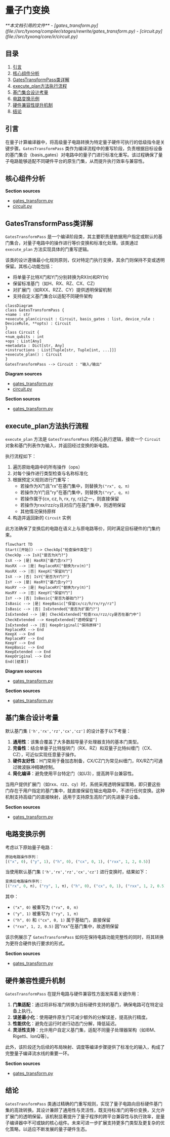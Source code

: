 # 量子门变换

<cite>
**本文档引用的文件**  
- [gates_transform.py](file://src/tyxonq/compiler/stages/rewrite/gates_transform.py)
- [circuit.py](file://src/tyxonq/core/ir/circuit.py)
</cite>

## 目录
1. [引言](#引言)
2. [核心组件分析](#核心组件分析)
3. [GatesTransformPass类详解](#gatestransformpass类详解)
4. [execute_plan方法执行流程](#execute_plan方法执行流程)
5. [基门集合设计考量](#基门集合设计考量)
6. [电路变换示例](#电路变换示例)
7. [硬件兼容性提升机制](#硬件兼容性提升机制)
8. [结论](#结论)

## 引言
在量子计算编译器中，将高级量子电路转换为特定量子硬件可执行的低级指令是关键步骤。`GatesTransformPass` 类作为编译流程中的重写阶段，负责根据目标设备的基门集合（basis_gates）对电路中的量子门进行标准化重写。该过程确保了量子电路能够适配不同硬件平台的原生门集，从而提升执行效率与兼容性。

## 核心组件分析

**Section sources**
- [gates_transform.py](file://src/tyxonq/compiler/stages/rewrite/gates_transform.py#L9-L49)
- [circuit.py](file://src/tyxonq/core/ir/circuit.py#L48-L727)

## GatesTransformPass类详解

`GatesTransformPass` 是一个编译阶段类，其主要职责是依据用户指定或默认的基门集合，对量子电路中的操作进行等价变换和标准化处理。该类通过 `execute_plan` 方法实现具体的门重写逻辑。

该类的设计遵循最小化规则原则，仅对特定门执行变换，其余门则保持不变或透明保留。其核心功能包括：
- 将单量子比特X门和Y门分别转换为RX(π)和RY(π)
- 保留标准基门（如H、RX、RZ、CX、CZ）
- 对扩展门（如RXX、RZZ、CY）提供透明保留机制
- 支持自定义基门集合以适配不同硬件架构

```mermaid
classDiagram
class GatesTransformPass {
+name : str
+execute_plan(circuit : Circuit, basis_gates : list, device_rule : DeviceRule, **opts) : Circuit
}
class Circuit {
+num_qubits : int
+ops : List[Any]
+metadata : Dict[str, Any]
+instructions : List[Tuple[str, Tuple[int, ...]]]
+execute_plan() : Circuit
}
GatesTransformPass --> Circuit : "输入/输出"
```

**Diagram sources**
- [gates_transform.py](file://src/tyxonq/compiler/stages/rewrite/gates_transform.py#L9-L49)
- [circuit.py](file://src/tyxonq/core/ir/circuit.py#L48-L727)

**Section sources**
- [gates_transform.py](file://src/tyxonq/compiler/stages/rewrite/gates_transform.py#L9-L49)

## execute_plan方法执行流程

`execute_plan` 方法是 `GatesTransformPass` 的核心执行逻辑，接收一个 `Circuit` 对象和基门列表作为输入，并返回经过变换的新电路。

执行流程如下：
1. 遍历原始电路中的所有操作（ops）
2. 对每个操作进行类型检查与名称标准化
3. 根据预定义规则进行门重写：
   - 若操作为X门且"rx"在基门集中，则替换为`("rx", q, π)`
   - 若操作为Y门且"ry"在基门集中，则替换为`("ry", q, π)`
   - 若操作属于{cx, cz, h, rx, ry, rz}之一，则直接保留
   - 若操作为rxx/rzz/cy且对应门在基门集中，则透明保留
   - 其他情况保持原样
4. 构造并返回新的 `Circuit` 实例

此方法确保了变换后的电路在语义上与原电路等价，同时满足目标硬件的门集约束。

```mermaid
flowchart TD
Start([开始]) --> CheckOp["检查操作类型"]
CheckOp --> IsX{"是否为X门?"}
IsX --> |是| HasRX{"基门含rx?"}
HasRX --> |是| ReplaceRX["替换为rx(π)"]
HasRX --> |否| KeepX["保留X门"]
IsX --> |否| IsY{"是否为Y门?"}
IsY --> |是| HasRY{"基门含ry?"}
HasRY --> |是| ReplaceRY["替换为ry(π)"]
HasRY --> |否| KeepY["保留Y门"]
IsY --> |否| IsBasic{"是否为基础门?"}
IsBasic --> |是| KeepBasic["保留cx/cz/h/rx/ry/rz"]
IsBasic --> |否| IsExtended{"是否为扩展门?"}
IsExtended --> |是| CheckExtended["检查rxx/rzz/cy是否在基门中"]
CheckExtended --> KeepExtended["透明保留"]
IsExtended --> |否| KeepOriginal["保持原样"]
ReplaceRX --> End
KeepX --> End
ReplaceRY --> End
KeepY --> End
KeepBasic --> End
KeepExtended --> End
KeepOriginal --> End
End([结束])
```

**Diagram sources**
- [gates_transform.py](file://src/tyxonq/compiler/stages/rewrite/gates_transform.py#L23-L49)

**Section sources**
- [gates_transform.py](file://src/tyxonq/compiler/stages/rewrite/gates_transform.py#L23-L49)

## 基门集合设计考量

默认基门集 `['h','rx','rz','cx','cz']` 的设计基于以下考量：

1. **通用性**：该集合覆盖了大多数超导量子处理器支持的基本门类型。
2. **完备性**：结合单量子比特旋转门（RX、RZ）和双量子比特纠缠门（CX、CZ），可近似实现任意量子操作。
3. **硬件友好性**：H门常用于叠加态制备，CX/CZ门为常见纠缠门，RX/RZ门可通过微波脉冲精确控制。
4. **简化编译**：避免使用平台特定门（如U3），提高跨平台兼容性。

当用户提供扩展门（如rxx、rzz、cy）时，系统采用透明保留策略，即只要这些门存在于用户指定的基门集中，就直接保留在输出电路中，不进行任何变换。这种机制支持高级门的直接映射，适用于支持原生高阶门的先进量子设备。

**Section sources**
- [gates_transform.py](file://src/tyxonq/compiler/stages/rewrite/gates_transform.py#L12-L18)

## 电路变换示例

考虑以下原始量子电路：
```python
原始电路操作序列：
[("x", 0), ("y", 1), ("h", 0), ("cx", 0, 1), ("rxx", 1, 2, 0.5)]
```

当使用默认基门集 `['h','rx','rz','cx','cz']` 进行变换时，结果如下：
```python
变换后电路操作序列：
[("rx", 0, π), ("ry", 1, π), ("h", 0), ("cx", 0, 1), ("rxx", 1, 2, 0.5)]
```

其中：
- `("x", 0)` 被重写为 `("rx", 0, π)`
- `("y", 1)` 被重写为 `("ry", 1, π)`
- `("h", 0)` 和 `("cx", 0, 1)` 属于基础门，直接保留
- `("rxx", 1, 2, 0.5)` 因"rxx"在基门集中，故透明保留

该示例展示了 `GatesTransformPass` 如何在保持电路功能完整性的同时，将其转换为更符合硬件执行要求的形式。

**Section sources**
- [gates_transform.py](file://src/tyxonq/compiler/stages/rewrite/gates_transform.py#L23-L49)

## 硬件兼容性提升机制

`GatesTransformPass` 在提升电路与硬件兼容性方面发挥着关键作用：

1. **门集适配**：通过将非标准门转换为目标硬件支持的基门，确保电路可在特定设备上执行。
2. **误差最小化**：使用硬件原生门可减少额外的分解误差，提高执行精度。
3. **性能优化**：避免在运行时进行动态门分解，降低延迟。
4. **灵活性支持**：允许用户自定义基门集，适配不同量子处理器架构（如IBM、Rigetti、IonQ等）。

此外，该阶段还为后续的布局映射、调度等编译步骤提供了标准化的输入，构成了完整量子编译流水线的重要一环。

**Section sources**
- [gates_transform.py](file://src/tyxonq/compiler/stages/rewrite/gates_transform.py#L9-L49)

## 结论
`GatesTransformPass` 类通过精确的门重写规则，实现了量子电路向目标硬件基门集的高效转换。其设计兼顾了通用性与灵活性，既支持标准门的等价变换，又允许扩展门的透明保留。该机制显著提升了量子程序的跨平台兼容性与执行效率，是量子编译器中不可或缺的核心组件。未来可进一步扩展支持更多门类型及更复杂的优化策略，以适应不断发展的量子硬件生态。